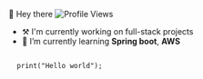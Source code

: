 👋 Hey there
![Profile Views](https://komarev.com/ghpvc/?username=MohithChilakala)
  - ⚒️ I'm currently working on full-stack projects
  - 🌱 I’m currently learning <b>Spring boot</b>, <b>AWS</b>
<code>
  print("Hello world");
</code>

